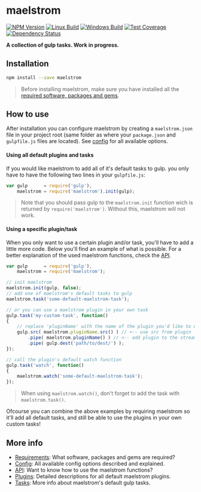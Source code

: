 # maelstrom

  [![NPM Version][npm-img]][npm-url]
  [![Linux Build][travis-img]][travis-url]
  [![Windows Build][appveyor-img]][appveyor-url]
  [![Test Coverage][coveralls-img]][coveralls-url]
  [![Dependency Status][david-img]][david-url]

**A collection of gulp tasks. Work in progress.**

## Installation
```sh
npm install --save maelstrom
```
> Before installing maelstrom, make sure you have installed all the [required software, packages and gems][docs-requirements].


## How to use
After installation you can configure maelstrom by creating a `maelstrom.json` file in your project root (same folder as where your `package.json` and `gulpfile.js` files are located). See [config][docs-config] for all available options.

#### Using all default plugins and tasks
If you would like maelstrom to add all of it's default tasks to gulp. you only have to have the following two lines in your `gulpfile.js`:

```js
var gulp      = require('gulp'),
    maelstrom = require('maelstrom').init(gulp);
```
> Note that you should pass gulp to the `maelstrom.init` function wich is returned by `require('maelstrom')`. Without this, maelstrom will not work.

#### Using a specific plugin/task
When you only want to use a certain plugin and/or task, you'll have to add a little more code. Below you'll find an example of what is possible. For a better explanation of the used maelstrom functions, check the [API][docs-api].

```js
var gulp      = require('gulp'),
    maelstrom = require('maelstrom');

// init maelstrom
maelstrom.init(gulp, false);
// add one of maelstrom's default tasks to gulp
maelstrom.task('some-default-maelstrom-task');

// or you can use a maelstrom plugin in your own task
gulp.task('my-custom-task', function()
{
    // replace 'pluginName' with the name of the plugin you'd like to use
    gulp.src( maelstrom.pluginName.src() ) // <-- use src from plugin
        .pipe( maelstrom.pluginName() ) // <-- add plugin to the stream
        .pipe( gulp.dest('path/to/dest/') );
});

// call the plugin's default watch function
gulp.task('watch', function()
{
    maelstrom.watch('some-default-maelstrom-task');
});
```
> When using `maelstrom.watch()`, don't forget to add the task with `maelstrom.task()`.

Ofcourse you can combine the above examples by requiring maelstrom so it'll add all default tasks, and still be able to use the plugins in your own custom tasks!

## More info
- [Requirements][docs-requirements]: What software, packages and gems are required?
- [Config][docs-config]: All available config options described and explained.
- [API][docs-api]: Want to know how to use the maelstrom functions?
- [Plugins][docs-plugins]: Detailed descriptions for all default maelstrom plugins.
- [Tasks][docs-tasks]: More info about maelstrom's default gulp tasks.

[npm-img]: https://badge.fury.io/js/maelstrom.svg
[npm-url]: https://www.npmjs.com/package/maelstrom
[travis-img]: https://img.shields.io/travis/roeldev/maelstrom/master.svg?label=linux
[travis-url]: https://travis-ci.org/roeldev/maelstrom
[appveyor-img]: https://img.shields.io/appveyor/ci/roeldev/maelstrom/master.svg?label=windows
[appveyor-url]: https://ci.appveyor.com/project/roeldev/maelstrom
[coveralls-img]: https://img.shields.io/coveralls/roeldev/maelstrom/master.svg
[coveralls-url]: https://coveralls.io/r/roeldev/maelstrom?branch=master
[david-img]: https://david-dm.org/roeldev/maelstrom.svg
[david-url]: https://david-dm.org/roeldev/maelstrom

[docs-requirements]: docs/requirements.md
[docs-config]: docs/config.md
[docs-api]: docs/api.md
[docs-plugins]: docs/plugins.md
[docs-tasks]: docs/tasks.md
